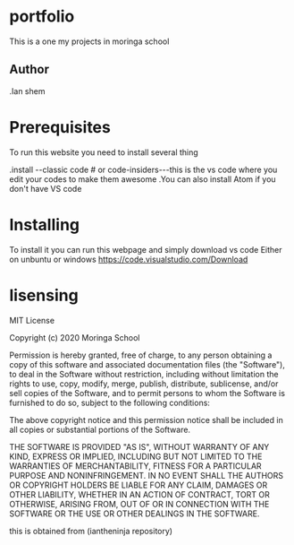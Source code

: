# portfolio
This is a one my projects in moringa school

## Author
.Ian shem

# Prerequisites
To run this website you need to install several thing

.install --classic code # or code-insiders---this is the vs code where you edit your codes to make them awesome
.You can also install Atom if you don't have VS code

# Installing
 To install it you can run this webpage and simply download vs code 
 Either on unbuntu or windows
 https://code.visualstudio.com/Download
 
# lisensing
MIT License

Copyright (c) 2020 Moringa School

Permission is hereby granted, free of charge, to any person obtaining a copy of this software and associated documentation files (the "Software"), to deal in the Software without restriction, including without limitation the rights to use, copy, modify, merge, publish, distribute, sublicense, and/or sell copies of the Software, and to permit persons to whom the Software is furnished to do so, subject to the following conditions:

The above copyright notice and this permission notice shall be included in all copies or substantial portions of the Software.

THE SOFTWARE IS PROVIDED "AS IS", WITHOUT WARRANTY OF ANY KIND, EXPRESS OR IMPLIED, INCLUDING BUT NOT LIMITED TO THE WARRANTIES OF MERCHANTABILITY, FITNESS FOR A PARTICULAR PURPOSE AND NONINFRINGEMENT. IN NO EVENT SHALL THE AUTHORS OR COPYRIGHT HOLDERS BE LIABLE FOR ANY CLAIM, DAMAGES OR OTHER LIABILITY, WHETHER IN AN ACTION OF CONTRACT, TORT OR OTHERWISE, ARISING FROM, OUT OF OR IN CONNECTION WITH THE SOFTWARE OR THE USE OR OTHER DEALINGS IN THE SOFTWARE.

this is obtained from (iantheninja repository)
